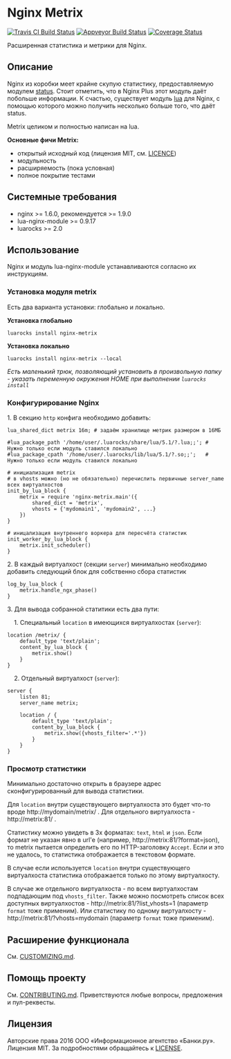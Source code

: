 Nginx Metrix
============
[![Travis CI Build Status](https://travis-ci.org/bankiru/nginx-metrix.svg?branch=1.0-dev)](https://travis-ci.org/bankiru/nginx-metrix)
[![Appveyor Build Status](https://ci.appveyor.com/api/projects/status/s3hy8fq32869o375/branch/1.0-dev?svg=true)](https://ci.appveyor.com/project/ekho/nginx-metrix/branch/1.0-dev)
[![Coverage Status](https://coveralls.io/repos/github/bankiru/nginx-metrix/badge.svg?branch=1.0-dev)](https://coveralls.io/github/bankiru/nginx-metrix?branch=1.0-dev)

Расширенная статистика и метрики для Nginx.

Описание
--------

Nginx из коробки меет крайне скупую статистику, предоставляемую модулем [status](http://nginx.org/ru/docs/http/ngx_http_status_module.html).
Стоит отметить, что в Nginx Plus этот модуль даёт побольше информации.
К счастью, существует модуль [lua](https://github.com/openresty/lua-nginx-module) для Nginx, с помощью которого можно получить несколько больше того, что даёт status.

Metrix целиком и полностью написан на lua.

**Основные фичи Metrix:**
* открытый исходный код (лицензия MIT, см. [LICENCE](./LICENCE))
* модульность
* расширяемость (пока условная)
* полное покрытие тестами

Системные требования
--------------------

* nginx >= 1.6.0, рекомендуется >= 1.9.0
* lua-nginx-module >= 0.9.17
* luarocks >= 2.0

Использование
-------------
Nginx и модуль lua-nginx-module устанавливаются согласно их инструкциям.

### Установка модуля metrix
Есть два варианта установки: глобально и локально.

**Установка глобально**
```
luarocks install nginx-metrix
```

**Установка локально**
```
luarocks install nginx-metrix --local
```

*Есть маленький трюк, позволяющий установить в произвольную папку - указать переменную окружения HOME при выполнении `luarocks install`*

### Конфигурирование Nginx

1\. В секцию `http` конфига необходимо добавить:

```
lua_shared_dict metrix 16m; # задаём хранилище метрик размером в 16МБ

#lua_package_path '/home/user/.luarocks/share/lua/5.1/?.lua;;'; # Нужно только если модуль ставился локально
#lua_package_cpath '/home/user/.luarocks/lib/lua/5.1/?.so;;';   # Нужно только если модуль ставился локально

# инициализация metrix
# в vhosts можно (но не обязательно) перечислить первичные server_name всех виртуалхостов
init_by_lua_block {
    metrix = require 'nginx-metrix.main'({
        shared_dict = 'metrix',
        vhosts = {'mydomain1', 'mydomain2', ...}
    })
}

# иницализация внутреннего воркера для пересчёта статистик
init_worker_by_lua_block {
    metrix.init_scheduler()
}
```

2\. В каждый виртуалхост (секции `server`) минимально необходимо добавить следующий блок для собственно сбора статистик

```
log_by_lua_block {
    metrix.handle_ngx_phase()
}
```

3\. Для вывода собранной статитики есть два пути:

&nbsp;&nbsp;&nbsp;&nbsp;1\. Специальный `location` в имеющихся виртуалхостах (`server`):
```
location /metrix/ {
    default_type 'text/plain';
    content_by_lua_block {
        metrix.show()
    }
}
```
&nbsp;&nbsp;&nbsp;&nbsp;2\. Отдельный виртуалхост (`server`):

```
server {
    listen 81;
    server_name metrix;

    location / {
        default_type 'text/plain';
        content_by_lua_block {
            metrix.show({vhosts_filter='.*'})
        }
    }
}
```

### Просмотр статистики

Минимально достаточно открыть в браузере адрес сконфигурированный для вывода статистики.

Для `location` внутри существующего виртуалхоста это будет что-то вроде http://mydomain/metrix/ .
Для отдельного виртуалхоста - http://metrix:81/ .

Статистику можно увидеть в 3х форматах: `text`, `html` и `json`.
Если формат не указан явно в url'e (например, http://metrix:81/?format=json), то metrix пытается определить его по HTTP-заголовку `Accept`.
Если и это не удалось, то статистика отображается в текстовом формате.

В случае если используется `location` внутри существующего виртуалхоста статистика отображается только по этому виртуалхосту.

В случае же отдельного виртуалхоста - по всем виртуалхостам подпадающим под `vhosts_filter`.
Также можно посмотреть список всех доступных виртуалхостов - http://metrix:81/?list_vhosts=1 (параметр `format` тоже применим).
Или статистику по одному виртуалхосту - http://metrix:81/?vhosts=mydomain (параметр `format` тоже применим).

Расширение функционала
----------------------

См. [CUSTOMIZING.md](./CUSTOMIZING.md).

Помощь проекту
--------------

См. [CONTRIBUTING.md](./CONTRIBUTING.md). Приветствуются любые вопросы, предложения и пул-реквесты.

Лицензия
--------

Авторские права 2016 ООО «Информационное агентство «Банки.ру». Лицензия MIT. За подробностями обращайтесь к [LICENSE](./LICENSE).
